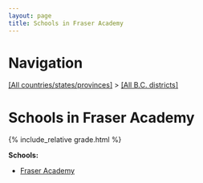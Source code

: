 ```yaml
---
layout: page
title: Schools in Fraser Academy
---
```

# Navigation

[[All countries/states/provinces]](../..) > [[All B.C. districts]](..)

# Schools in Fraser Academy

{% include_relative grade.html %}

**Schools:**

- [Fraser Academy](Fraser_Academy.md)
